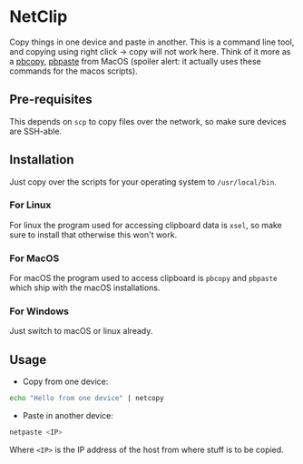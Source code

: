 # NetClip

Copy things in one device and paste in another. This is a command line tool, and copying using right click -> copy will not work here. Think of it more as a [pbcopy](https://ss64.com/mac/pbcopy.html), [pbpaste](https://ss64.com/mac/pbpaste.html) from MacOS (spoiler alert: it actually uses these commands for the macos scripts).

## Pre-requisites

This depends on `scp` to copy files over the network, so make sure devices are SSH-able. 

## Installation

Just copy over the scripts for your operating system to `/usr/local/bin`.

### For Linux

For linux the program used for accessing clipboard data is `xsel`, so make sure to install that otherwise this won't work.

### For MacOS

For macOS the program used to access clipboard is `pbcopy` and `pbpaste` which ship with the macOS installations. 

### For Windows

Just switch to macOS or linux already.

## Usage

- Copy from one device:

```bash
echo "Hello from one device" | netcopy
```

- Paste in another device:

```bash
netpaste <IP>
```

Where `<IP>` is the IP address of the host from where stuff is to be copied. 